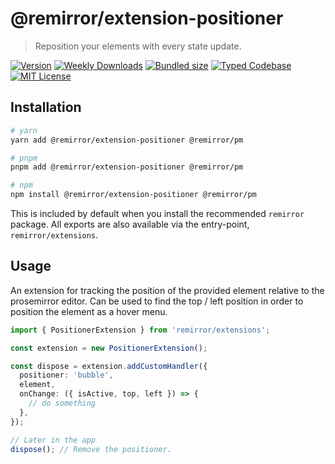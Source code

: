 # @remirror/extension-positioner

> Reposition your elements with every state update.

[![Version][version]][npm] [![Weekly Downloads][downloads-badge]][npm] [![Bundled size][size-badge]][size] [![Typed Codebase][typescript]](#) [![MIT License][license]](#)

[version]: https://flat.badgen.net/npm/v/@remirror/extension-positioner/next
[npm]: https://npmjs.com/package/@remirror/extension-positioner/v/next
[license]: https://flat.badgen.net/badge/license/MIT/purple
[size]: https://bundlephobia.com/result?p=@remirror/extension-positioner
[size-badge]: https://flat.badgen.net/bundlephobia/minzip/@remirror/extension-positioner
[typescript]: https://flat.badgen.net/badge/icon/TypeScript?icon=typescript&label
[downloads-badge]: https://badgen.net/npm/dw/@remirror/extension-positioner/red?icon=npm

## Installation

```bash
# yarn
yarn add @remirror/extension-positioner @remirror/pm

# pnpm
pnpm add @remirror/extension-positioner @remirror/pm

# npm
npm install @remirror/extension-positioner @remirror/pm
```

This is included by default when you install the recommended `remirror` package. All exports are also available via the entry-point, `remirror/extensions`.

## Usage

An extension for tracking the position of the provided element relative to the prosemirror editor. Can be used to find the top / left position in order to position the element as a hover menu.

```ts
import { PositionerExtension } from 'remirror/extensions';

const extension = new PositionerExtension();

const dispose = extension.addCustomHandler({
  positioner: 'bubble',
  element,
  onChange: ({ isActive, top, left }) => {
    // do something
  },
});

// Later in the app
dispose(); // Remove the positioner.
```
